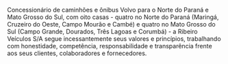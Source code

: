 Concessionário de caminhões e ônibus Volvo para o Norte do Paraná e Mato Grosso do Sul, com oito casas - quatro no Norte do Paraná (Maringá, Cruzeiro do Oeste, Campo Mourão e Cambé) e quatro no Mato Grosso do Sul (Campo Grande, Dourados, Três Lagoas e Corumbá) - a Ribeiro Veículos S/A segue incessantemente seus valores e princípios, trabalhando com honestidade, competência, responsabilidade e transparência frente aos seus clientes, colaboradores e fornecedores.
